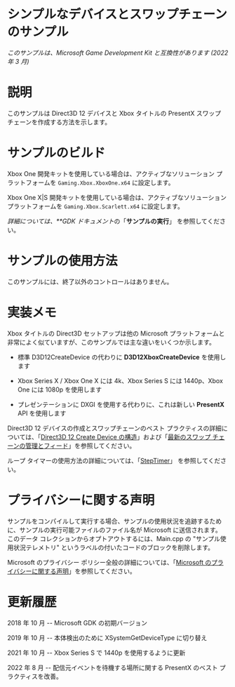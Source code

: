 # シンプルなデバイスとスワップチェーンのサンプル

*このサンプルは、Microsoft Game Development Kit と互換性があります (2022 年 3 月)*

# 説明

このサンプルは Direct3D 12 デバイスと Xbox タイトルの PresentX スワップ チェーンを作成する方法を示します。

# サンプルのビルド

Xbox One 開発キットを使用している場合は、アクティブなソリューション プラットフォームを `Gaming.Xbox.XboxOne.x64` に設定します。

Xbox One X|S 開発キットを使用している場合は、アクティブなソリューション プラットフォームを `Gaming.Xbox.Scarlett.x64` に設定します。

*詳細については、**GDK ドキュメント*の「__サンプルの実行__」 を参照してください。

# サンプルの使用方法

このサンプルには、終了以外のコントロールはありません。

# 実装メモ

Xbox タイトルの Direct3D セットアップは他の Microsoft プラットフォームと非常によく似ていますが、このサンプルでは主な違いをいくつか示します。

- 標準 D3D12CreateDevice の代わりに **D3D12XboxCreateDevice** を使用します

- Xbox Series X / Xbox One X には 4k、Xbox Series S には 1440p、Xbox One には 1080p を使用します

- プレゼンテーションに DXGI を使用する代わりに、これは新しい **PresentX** API を使用します

Direct3D 12 デバイスの作成とスワップチェーンのベスト プラクティスの詳細については、「[Direct3D 12 Create Device の構造](https://walbourn.github.io/anatomy-of-direct3d-12-create-device/)」および「[最新のスワップ チェーンの管理とフィード](https://walbourn.github.io/care-and-feeding-of-modern-swapchains/)」を参照してください。

ループ タイマーの使用方法の詳細については、「[StepTimer](https://github.com/Microsoft/DirectXTK/wiki/StepTimer)」 を参照してください。

# プライバシーに関する声明

サンプルをコンパイルして実行する場合、サンプルの使用状況を追跡するために、サンプルの実行可能ファイルのファイル名が Microsoft に送信されます。 このデータ コレクションからオプトアウトするには、Main.cpp の "サンプル使用状況テレメトリ" というラベルの付いたコードのブロックを削除します。

Microsoft のプライバシー ポリシー全般の詳細については、「[Microsoft のプライバシーに関する声明](https://privacy.microsoft.com/en-us/privacystatement/)」を参照してください。

# 更新履歴

2018 年 10 月 -- Microsoft GDK の初期バージョン

2019 年 10 月 -- 本体検出のために XSystemGetDeviceType に切り替え

2021 年 10 月 -- Xbox Series S で 1440p を使用するように更新

2022 年 8 月 -- 配信元イベントを待機する場所に関する PresentX のベスト プラクティスを改善。


